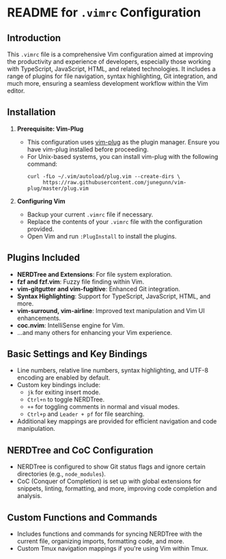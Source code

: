 
# README for `.vimrc` Configuration

## Introduction

This `.vimrc` file is a comprehensive Vim configuration aimed at improving the productivity and experience of developers, especially those working with TypeScript, JavaScript, HTML, and related technologies. It includes a range of plugins for file navigation, syntax highlighting, Git integration, and much more, ensuring a seamless development workflow within the Vim editor.

## Installation

1. **Prerequisite: Vim-Plug**
   - This configuration uses [vim-plug](https://github.com/junegunn/vim-plug) as the plugin manager. Ensure you have vim-plug installed before proceeding.
   - For Unix-based systems, you can install vim-plug with the following command:
     ```
     curl -fLo ~/.vim/autoload/plug.vim --create-dirs \
          https://raw.githubusercontent.com/junegunn/vim-plug/master/plug.vim
     ```

2. **Configuring Vim**
   - Backup your current `.vimrc` file if necessary.
   - Replace the contents of your `.vimrc` file with the configuration provided.
   - Open Vim and run `:PlugInstall` to install the plugins.

## Plugins Included

- **NERDTree and Extensions**: For file system exploration.
- **fzf and fzf.vim**: Fuzzy file finding within Vim.
- **vim-gitgutter and vim-fugitive**: Enhanced Git integration.
- **Syntax Highlighting**: Support for TypeScript, JavaScript, HTML, and more.
- **vim-surround, vim-airline**: Improved text manipulation and Vim UI enhancements.
- **coc.nvim**: IntelliSense engine for Vim.
- ...and many others for enhancing your Vim experience.

## Basic Settings and Key Bindings

- Line numbers, relative line numbers, syntax highlighting, and UTF-8 encoding are enabled by default.
- Custom key bindings include:
  - `jk` for exiting insert mode.
  - `Ctrl+n` to toggle NERDTree.
  - `++` for toggling comments in normal and visual modes.
  - `Ctrl+p` and `Leader + pf` for file searching.
- Additional key mappings are provided for efficient navigation and code manipulation.

## NERDTree and CoC Configuration

- NERDTree is configured to show Git status flags and ignore certain directories (e.g., `node_modules`).
- CoC (Conquer of Completion) is set up with global extensions for snippets, linting, formatting, and more, improving code completion and analysis.

## Custom Functions and Commands

- Includes functions and commands for syncing NERDTree with the current file, organizing imports, formatting code, and more.
- Custom Tmux navigation mappings if you're using Vim within Tmux.
